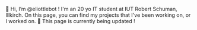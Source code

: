 👋 Hi, I’m @eliottlebot ! I'm an 20 yo IT student at IUT Robert Schuman, Illkirch. On this page, you can find my projects that I've been working on, or I worked on.
🚧 This page is currently being updated !
<!---
eliottlebot/eliottlebot is a ✨ special ✨ repository because its `README.md` (this file) appears on your GitHub profile.
You can click the Preview link to take a look at your changes.
--->
